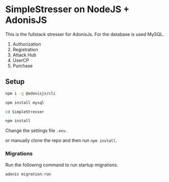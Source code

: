 # SimpleStresser on NodeJS + AdonisJS

This is the fullstack stresser for AdonisJs.
For the database is used MySQL.

1. Authorization
2. Registration
3. Attack Hub
4. UserCP
5. Purchase


## Setup
```bash
npm i -g @adonisjs/cli

npm install mysql

cd SimpleStresser

npm install
```

Change the settings file `.env`.

or manually clone the repo and then run `npm install`.

### Migrations

Run the following command to run startup migrations.

```js
adonis migration:run
```
